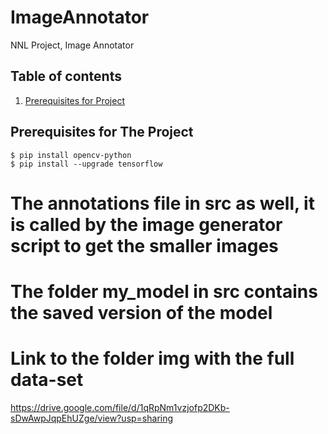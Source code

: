 # ImageAnnotator
NNL Project, Image Annotator
## Table of contents
1. [Prerequisites for Project](#prerequisites-for-The-Project)

## Prerequisites for The Project
```shell
$ pip install opencv-python
$ pip install --upgrade tensorflow
```
# The annotations file in src as well, it is called by the image generator script to get the smaller images

# The folder my_model in src contains the saved version of the model

# Link to the folder img with the full data-set
https://drive.google.com/file/d/1qRpNm1vzjofp2DKb-sDwAwpJqpEhUZge/view?usp=sharing
